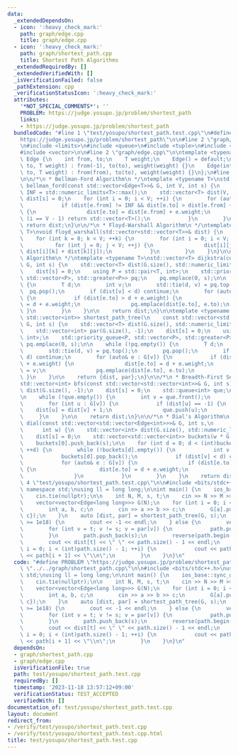 ```yaml
---
data:
  _extendedDependsOn:
  - icon: ':heavy_check_mark:'
    path: graph/edge.cpp
    title: graph/edge.cpp
  - icon: ':heavy_check_mark:'
    path: graph/shortest_path.cpp
    title: Shortest Path Algorithms
  _extendedRequiredBy: []
  _extendedVerifiedWith: []
  _isVerificationFailed: false
  _pathExtension: cpp
  _verificationStatusIcon: ':heavy_check_mark:'
  attributes:
    '*NOT_SPECIAL_COMMENTS*': ''
    PROBLEM: https://judge.yosupo.jp/problem/shortest_path
    links:
    - https://judge.yosupo.jp/problem/shortest_path
  bundledCode: "#line 1 \"test/yosupo/shortest_path.test.cpp\"\n#define PROBLEM \"\
    https://judge.yosupo.jp/problem/shortest_path\"\n\n#line 2 \"graph/shortest_path.cpp\"\
    \n#include <limits>\n#include <queue>\n#include <tuple>\n#include <utility>\n\
    #include <vector>\n\n#line 2 \"graph/edge.cpp\"\n\ntemplate <typename T>\nstruct\
    \ Edge {\n    int from, to;\n    T weight;\n    Edge() = default;\n    Edge(int\
    \ to, T weight) : from(-1), to(to), weight(weight) {}\n    Edge(int from, int\
    \ to, T weight) : from(from), to(to), weight(weight) {}\n};\n#line 9 \"graph/shortest_path.cpp\"\
    \n\n/*\n * Bellman-Ford Algorithm\n */\ntemplate <typename T>\nstd::vector<T>\
    \ bellman_ford(const std::vector<Edge<T>>& G, int V, int s) {\n    constexpr T\
    \ INF = std::numeric_limits<T>::max();\n    std::vector<T> dist(V, INF);\n   \
    \ dist[s] = 0;\n    for (int i = 0; i < V; ++i) {\n        for (auto& e : G) {\n\
    \            if (dist[e.from] != INF && dist[e.to] > dist[e.from] + e.weight)\
    \ {\n                dist[e.to] = dist[e.from] + e.weight;\n                if\
    \ (i == V - 1) return std::vector<T>();\n            }\n        }\n    }\n   \
    \ return dist;\n}\n\n/*\n * Floyd-Warshall Algorithm\n */\ntemplate <typename\
    \ T>\nvoid floyd_warshall(std::vector<std::vector<T>>& dist) {\n    int V = dist.size();\n\
    \    for (int k = 0; k < V; ++k) {\n        for (int i = 0; i < V; ++i) {\n  \
    \          for (int j = 0; j < V; ++j) {\n                dist[i][j] = std::min(dist[i][j],\
    \ dist[i][k] + dist[k][j]);\n            }\n        }\n    }\n}\n\n/*\n * Dijkstra's\
    \ Algorithm\n */\ntemplate <typename T>\nstd::vector<T> dijkstra(const std::vector<std::vector<Edge<T>>>&\
    \ G, int s) {\n    std::vector<T> dist(G.size(), std::numeric_limits<T>::max());\n\
    \    dist[s] = 0;\n    using P = std::pair<T, int>;\n    std::priority_queue<P,\
    \ std::vector<P>, std::greater<P>> pq;\n    pq.emplace(0, s);\n\n    while (!pq.empty())\
    \ {\n        T d;\n        int v;\n        std::tie(d, v) = pq.top();\n      \
    \  pq.pop();\n        if (dist[v] < d) continue;\n        for (auto& e : G[v])\
    \ {\n            if (dist[e.to] > d + e.weight) {\n                dist[e.to]\
    \ = d + e.weight;\n                pq.emplace(dist[e.to], e.to);\n           \
    \ }\n        }\n    }\n\n    return dist;\n}\n\ntemplate <typename T>\nstd::pair<std::vector<T>,\
    \ std::vector<int>> shortest_path_tree(\n    const std::vector<std::vector<Edge<T>>>&\
    \ G, int s) {\n    std::vector<T> dist(G.size(), std::numeric_limits<T>::max());\n\
    \    std::vector<int> par(G.size(), -1);\n    dist[s] = 0;\n    using P = std::pair<T,\
    \ int>;\n    std::priority_queue<P, std::vector<P>, std::greater<P>> pq;\n   \
    \ pq.emplace(0, s);\n\n    while (!pq.empty()) {\n        T d;\n        int v;\n\
    \        std::tie(d, v) = pq.top();\n        pq.pop();\n        if (dist[v] <\
    \ d) continue;\n        for (auto& e : G[v]) {\n            if (dist[e.to] > d\
    \ + e.weight) {\n                dist[e.to] = d + e.weight;\n                par[e.to]\
    \ = v;\n                pq.emplace(dist[e.to], e.to);\n            }\n       \
    \ }\n    }\n\n    return {dist, par};\n}\n\n/*\n * Breadth-First Search\n */\n\
    std::vector<int> bfs(const std::vector<std::vector<int>>& G, int s) {\n    std::vector<int>\
    \ dist(G.size(), -1);\n    dist[s] = 0;\n    std::queue<int> que;\n    que.push(s);\n\
    \n    while (!que.empty()) {\n        int v = que.front();\n        que.pop();\n\
    \        for (int u : G[v]) {\n            if (dist[u] == -1) {\n            \
    \    dist[u] = dist[v] + 1;\n                que.push(u);\n            }\n   \
    \     }\n    }\n\n    return dist;\n}\n\n/*\n * Dial's Algorithm\n */\nstd::vector<int>\
    \ dial(const std::vector<std::vector<Edge<int>>>& G, int s,\n                \
    \      int w) {\n    std::vector<int> dist(G.size(), std::numeric_limits<int>::max());\n\
    \    dist[s] = 0;\n    std::vector<std::vector<int>> buckets(w * G.size(), std::vector<int>());\n\
    \    buckets[0].push_back(s);\n\n    for (int d = 0; d < (int)buckets.size();\
    \ ++d) {\n        while (!buckets[d].empty()) {\n            int v = buckets[d].back();\n\
    \            buckets[d].pop_back();\n            if (dist[v] < d) continue;\n\
    \            for (auto& e : G[v]) {\n                if (dist[e.to] > d + e.weight)\
    \ {\n                    dist[e.to] = d + e.weight;\n                    buckets[dist[e.to]].push_back(e.to);\n\
    \                }\n            }\n        }\n    }\n    return dist;\n}\n#line\
    \ 4 \"test/yosupo/shortest_path.test.cpp\"\n\n#include <bits/stdc++.h>\nusing\
    \ namespace std;\nusing ll = long long;\n\nint main() {\n    ios_base::sync_with_stdio(false);\n\
    \    cin.tie(nullptr);\n\n    int N, M, s, t;\n    cin >> N >> M >> s >> t;\n\
    \    vector<vector<Edge<long long>>> G(N);\n    for (int i = 0; i < M; ++i) {\n\
    \        int a, b, c;\n        cin >> a >> b >> c;\n        G[a].push_back({b,\
    \ c});\n    }\n    auto [dist, par] = shortest_path_tree(G, s);\n    if (dist[t]\
    \ >= 1e18) {\n        cout << -1 << endl;\n    } else {\n        vector<int> path;\n\
    \        for (int v = t; v != s; v = par[v]) {\n            path.push_back(v);\n\
    \        }\n        path.push_back(s);\n        reverse(path.begin(), path.end());\n\
    \        cout << dist[t] << \" \" << path.size() - 1 << endl;\n        for (int\
    \ i = 0; i < (int)path.size() - 1; ++i) {\n            cout << path[i] << \" \"\
    \ << path[i + 1] << \"\\n\";\n        }\n    }\n}\n"
  code: "#define PROBLEM \"https://judge.yosupo.jp/problem/shortest_path\"\n\n#include\
    \ \"../../graph/shortest_path.cpp\"\n\n#include <bits/stdc++.h>\nusing namespace\
    \ std;\nusing ll = long long;\n\nint main() {\n    ios_base::sync_with_stdio(false);\n\
    \    cin.tie(nullptr);\n\n    int N, M, s, t;\n    cin >> N >> M >> s >> t;\n\
    \    vector<vector<Edge<long long>>> G(N);\n    for (int i = 0; i < M; ++i) {\n\
    \        int a, b, c;\n        cin >> a >> b >> c;\n        G[a].push_back({b,\
    \ c});\n    }\n    auto [dist, par] = shortest_path_tree(G, s);\n    if (dist[t]\
    \ >= 1e18) {\n        cout << -1 << endl;\n    } else {\n        vector<int> path;\n\
    \        for (int v = t; v != s; v = par[v]) {\n            path.push_back(v);\n\
    \        }\n        path.push_back(s);\n        reverse(path.begin(), path.end());\n\
    \        cout << dist[t] << \" \" << path.size() - 1 << endl;\n        for (int\
    \ i = 0; i < (int)path.size() - 1; ++i) {\n            cout << path[i] << \" \"\
    \ << path[i + 1] << \"\\n\";\n        }\n    }\n}\n"
  dependsOn:
  - graph/shortest_path.cpp
  - graph/edge.cpp
  isVerificationFile: true
  path: test/yosupo/shortest_path.test.cpp
  requiredBy: []
  timestamp: '2023-11-18 13:57:12+09:00'
  verificationStatus: TEST_ACCEPTED
  verifiedWith: []
documentation_of: test/yosupo/shortest_path.test.cpp
layout: document
redirect_from:
- /verify/test/yosupo/shortest_path.test.cpp
- /verify/test/yosupo/shortest_path.test.cpp.html
title: test/yosupo/shortest_path.test.cpp
---
```


